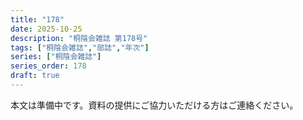 ```yaml
---
title: "178"
date: 2025-10-25
description: "桐陰会雑誌 第178号"
tags: ["桐陰会雑誌","部誌","年次"]
series: ["桐陰会雑誌"]
series_order: 178
draft: true
---
```


本文は準備中です。資料の提供にご協力いただける方はご連絡ください。
